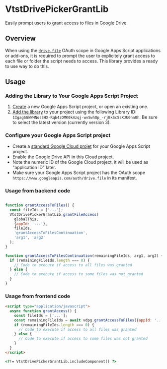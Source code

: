# VtstDrivePickerGrantLib

Easily prompt users to grant access to files in Google Drive.

## Overview

When using the [`drive.file`](https://developers.google.com/workspace/drive/api/guides/api-specific-auth#benefits) OAuth scope in Google Apps Script applications or add-ons, it is required to
prompt the user to explicitely grant access to each file or folder the script needs to access. This library
provides a ready to use way to do this.

## Usage

### Adding the Library to Your Google Apps Script Project

1. [Create](https://developers.google.com/apps-script/guides/projects#create-standalone) a new Google Apps Script project, or open an existing one.
2. [Add the library](https://developers.google.com/apps-script/guides/libraries#add_a_library_to_your_script_project) to your project using the following Library ID:  
   `1Igag6GkWHNos3HX-Rqb4zOMK0k4zqj-wvSwhOp_-rjBkScSsXJU0nn0h`. Be sure to select the latest version (currently version 3).

### Configure your Google Apps Script project

* Create a [standard Google Cloud projet](https://developers.google.com/apps-script/guides/cloud-platform-projects#standard) for your Google Apps Script project.
* Enable the Google Drive API in this Cloud project.
* Note the numeric ID of the Google Cloud project, it will be used as "application ID" later.
* Make sure your Google Apps Script project has the OAuth scope `https://www.googleapis.com/auth/drive.file` in
its manifest.

### Usage from backend code

```javascript

function grantAccessToFiles() {
  const fileIds = ['...'];
  VtstDrivePickerGrantLib.grantFileAccess(
    globalThis,
    {appId: '...'},
    fileIds,
    'grantAccessToFilesContinuation',
    'arg1', 'arg2'
  );
}

function grantAccessToFilesContinuation(remainingFileIds, arg1, arg2) {
  if (remainingFileIds.length === 0) {
    // Code to execute if access to all files was granted
  } else {
    // Code to execute if access to some files was not granted
  }
}
```

### Usage from frontend code

```html
<script type="application/javascript">
  async function grantAccess() {
    const fileIds = ['...'];
    const remainingFileIds = await vdpg.grantAccessToFiles({appId: '...'}, fileIds);
    if (remainingFileIds.length === 0) {
      // Code to execute if access to all files was granted
    } else {
      // Code to execute if access to some files was not granted
    }
  }
</script>

<?!= VtstDrivePickerGrantLib.includeComponent() ?>
```
